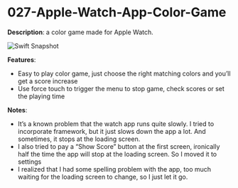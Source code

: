 # 027-Apple-Watch-App-Color-Game

**Description**: a color game made for Apple Watch.

![Swift Snapshot](https://github.com/vidaaudrey/027-Apple-Watch-App-Color-Game/blob/master/_snapshot/snapshot1.gif)


**Features**:

-   Easy to play color game, just choose the right matching colors and
you’ll get a score increase
-   Use force touch to trigger the menu to stop game, check scores or
set the playing time

**Notes**:

-   It’s a known problem that the watch app runs quite slowly. I tried
to incorporate framework, but it just slows down the app a lot. And
sometimes, it stops at the loading screen.
-   I also tried to pay a “Show Score” button at the first screen,
ironically half the time the app will stop at the loading screen. So
I moved it to settings
-   I realized that I had some spelling problem with the app, too much
waiting for the loading screen to change, so I just let it go.
